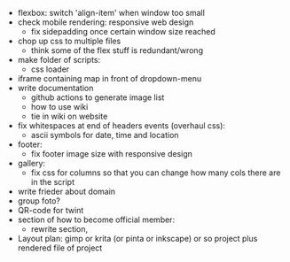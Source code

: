 * flexbox: switch 'align-item' when window too small
* check mobile rendering: responsive web design
    * fix sidepadding once certain window size reached
* chop up css to multiple files
    * think some of the flex stuff is redundant/wrong
* make folder of scripts:
    * css loader
* iframe containing map in front of dropdown-menu
* write documentation
    * github actions to generate image list
    * how to use wiki
    * tie in wiki on website
* fix whitespaces at end of headers
events (overhaul css):
    * ascii symbols for date, time and location
* footer:
    * fix footer image size with responsive design
* gallery:
    * fix css for columns so that you can change how many cols there are in the script
* write frieder about domain
* group foto?
* QR-code for twint
* section of how to become official member:
    * rewrite section, 
* Layout plan: gimp or krita (or pinta or inkscape) or so project plus rendered file of project
